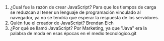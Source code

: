 1. ¿Cual fue la razón de crear JavaScript?
    Para que los tiempos de carga se reduzcan al tener un lenguaje de programación vinculado al navegador, ya no se tendría que esperar la respuesta de los servidores.
2. Quién fue el creador de JavaScript?
    Brendan Eich
3. ¿Por qué se llamó JavaScript?
    Por Marketing, ya que "Java" era la palabra de moda en esas épocas en el medio tecnológico.git